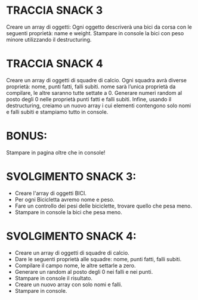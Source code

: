 # TRACCIA SNACK 3
Creare un array di oggetti:
Ogni oggetto descriverà una bici da corsa con le seguenti proprietà: name e weight.
Stampare in console la bici con peso minore utilizzando il destructuring.

# TRACCIA SNACK 4
Creare un array di oggetti di squadre di calcio.
Ogni squadra avrà diverse proprietà: nome, punti fatti, falli subiti.
nome sarà l’unica proprietà da compilare, le altre saranno tutte settate a 0.
Generare numeri random al posto degli 0 nelle proprietà punti fatti e falli subiti.
Infine, usando il destructuring, creiamo un nuovo array i cui elementi contengono solo nomi e falli subiti e stampiamo tutto in console.

# BONUS:
Stampare in pagina oltre che in console!


# SVOLGIMENTO SNACK 3:
- Creare l'array di oggetti BICI.
- Per ogni Bicicletta avremo nome e peso.
- Fare un controllo dei pesi delle biciclette, trovare quello che pesa meno.
- Stampare in console la bici che pesa meno.

# SVOLGIMENTO SNACK 4:
- Creare un array di oggetti di squadre di calcio.
- Dare le seguenti proprietà alle squadre: nome, punti fatti, falli subiti.
- Compilare il campo nome, le altre settarle a zero.
- Generare un random al posto degli 0 nei falli e nei punti.
- Stampare in console il risultato.
- Creare un nuovo array con solo nomi e falli.
- Stampare in console.